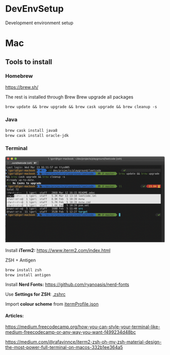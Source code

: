 # DevEnvSetup
Development environment setup

# Mac
## Tools to install
### Homebrew
https://brew.sh/

The rest is installed through Brew
Brew upgrade all packages
```
brew update && brew upgrade && brew cask upgrade && brew cleanup -s
```

### Java
```
brew cask install java8
brew cask install oracle-jdk
```

### Terminal

![iTerm screenshot](https://raw.githubusercontent.com/Igor-Ivaniuk/DevEnvSetup/master/Mac/iTerm.png)

Install **iTerm2:** https://www.iterm2.com/index.html

ZSH + Antigen
```
brew install zsh
brew install antigen
```
Install **Nerd Fonts:** https://github.com/ryanoasis/nerd-fonts

Use **Settings for ZSH**: 
[.zshrc](https://raw.githubusercontent.com/Igor-Ivaniuk/DevEnvSetup/master/Mac/.zshrc)

Import **colour scheme** from [itermProfile.json](https://raw.githubusercontent.com/Igor-Ivaniuk/DevEnvSetup/master/Mac/itermProfile.json)

#### Articles:
https://medium.freecodecamp.org/how-you-can-style-your-terminal-like-medium-freecodecamp-or-any-way-you-want-f499234d48bc

https://medium.com/@rafavinnce/iterm2-zsh-oh-my-zsh-material-design-the-most-power-full-terminal-on-macos-332b1ee364a5